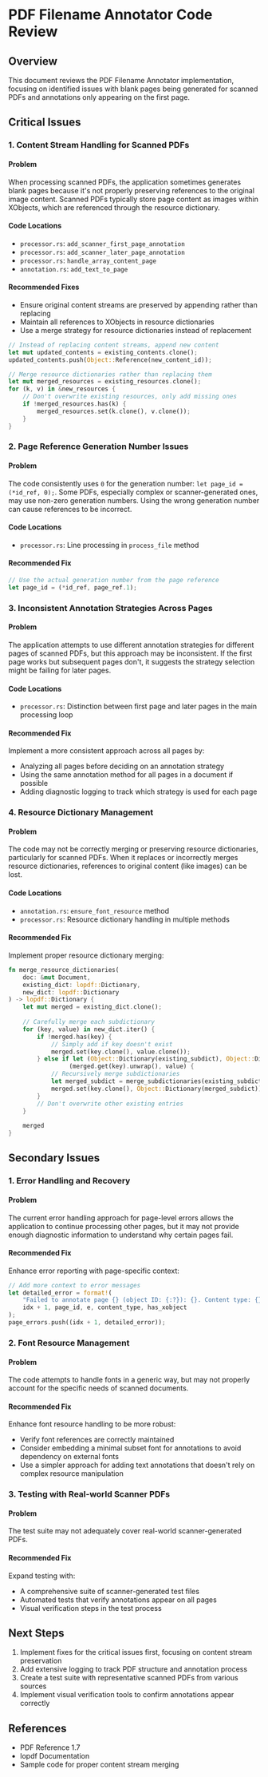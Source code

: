 # PDF Filename Annotator Code Review

## Overview

This document reviews the PDF Filename Annotator implementation, focusing on identified issues with blank pages being generated for scanned PDFs and annotations only appearing on the first page.

## Critical Issues

### 1. Content Stream Handling for Scanned PDFs

#### Problem
When processing scanned PDFs, the application sometimes generates blank pages because it's not properly preserving references to the original image content. Scanned PDFs typically store page content as images within XObjects, which are referenced through the resource dictionary.

#### Code Locations
- `processor.rs`: `add_scanner_first_page_annotation`
- `processor.rs`: `add_scanner_later_page_annotation`
- `processor.rs`: `handle_array_content_page`
- `annotation.rs`: `add_text_to_page`

#### Recommended Fixes
- Ensure original content streams are preserved by appending rather than replacing
- Maintain all references to XObjects in resource dictionaries
- Use a merge strategy for resource dictionaries instead of replacement

```rust
// Instead of replacing content streams, append new content
let mut updated_contents = existing_contents.clone();
updated_contents.push(Object::Reference(new_content_id));

// Merge resource dictionaries rather than replacing them
let mut merged_resources = existing_resources.clone();
for (k, v) in &new_resources {
    // Don't overwrite existing resources, only add missing ones
    if !merged_resources.has(k) {
        merged_resources.set(k.clone(), v.clone());
    }
}
```

### 2. Page Reference Generation Number Issues

#### Problem
The code consistently uses `0` for the generation number: `let page_id = (*id_ref, 0);`. Some PDFs, especially complex or scanner-generated ones, may use non-zero generation numbers. Using the wrong generation number can cause references to be incorrect.

#### Code Locations
- `processor.rs`: Line processing in `process_file` method

#### Recommended Fix
```rust
// Use the actual generation number from the page reference
let page_id = (*id_ref, page_ref.1);
```

### 3. Inconsistent Annotation Strategies Across Pages

#### Problem
The application attempts to use different annotation strategies for different pages of scanned PDFs, but this approach may be inconsistent. If the first page works but subsequent pages don't, it suggests the strategy selection might be failing for later pages.

#### Code Locations
- `processor.rs`: Distinction between first page and later pages in the main processing loop

#### Recommended Fix
Implement a more consistent approach across all pages by:
- Analyzing all pages before deciding on an annotation strategy
- Using the same annotation method for all pages in a document if possible
- Adding diagnostic logging to track which strategy is used for each page

### 4. Resource Dictionary Management

#### Problem
The code may not be correctly merging or preserving resource dictionaries, particularly for scanned PDFs. When it replaces or incorrectly merges resource dictionaries, references to original content (like images) can be lost.

#### Code Locations
- `annotation.rs`: `ensure_font_resource` method
- `processor.rs`: Resource dictionary handling in multiple methods

#### Recommended Fix
Implement proper resource dictionary merging:
```rust
fn merge_resource_dictionaries(
    doc: &mut Document,
    existing_dict: lopdf::Dictionary,
    new_dict: lopdf::Dictionary
) -> lopdf::Dictionary {
    let mut merged = existing_dict.clone();
    
    // Carefully merge each subdictionary
    for (key, value) in new_dict.iter() {
        if !merged.has(key) {
            // Simply add if key doesn't exist
            merged.set(key.clone(), value.clone());
        } else if let (Object::Dictionary(existing_subdict), Object::Dictionary(new_subdict)) = 
                 (merged.get(key).unwrap(), value) {
            // Recursively merge subdictionaries
            let merged_subdict = merge_subdictionaries(existing_subdict.clone(), new_subdict.clone());
            merged.set(key.clone(), Object::Dictionary(merged_subdict));
        }
        // Don't overwrite other existing entries
    }
    
    merged
}
```

## Secondary Issues

### 1. Error Handling and Recovery

#### Problem
The current error handling approach for page-level errors allows the application to continue processing other pages, but it may not provide enough diagnostic information to understand why certain pages fail.

#### Recommended Fix
Enhance error reporting with page-specific context:
```rust
// Add more context to error messages
let detailed_error = format!(
    "Failed to annotate page {} (object ID: {:?}): {}. Content type: {}, Has XObject: {}",
    idx + 1, page_id, e, content_type, has_xobject
);
page_errors.push((idx + 1, detailed_error));
```

### 2. Font Resource Management

#### Problem
The code attempts to handle fonts in a generic way, but may not properly account for the specific needs of scanned documents.

#### Recommended Fix
Enhance font resource handling to be more robust:
- Verify font references are correctly maintained
- Consider embedding a minimal subset font for annotations to avoid dependency on external fonts
- Use a simpler approach for adding text annotations that doesn't rely on complex resource manipulation

### 3. Testing with Real-world Scanner PDFs

#### Problem
The test suite may not adequately cover real-world scanner-generated PDFs.

#### Recommended Fix
Expand testing with:
- A comprehensive suite of scanner-generated test files
- Automated tests that verify annotations appear on all pages
- Visual verification steps in the test process

## Next Steps

1. Implement fixes for the critical issues first, focusing on content stream preservation
2. Add extensive logging to track PDF structure and annotation process
3. Create a test suite with representative scanned PDFs from various sources
4. Implement visual verification tools to confirm annotations appear correctly

## References

- PDF Reference 1.7
- lopdf Documentation
- Sample code for proper content stream merging

